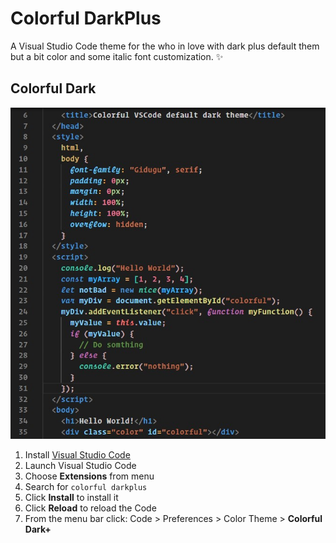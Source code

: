 # Colorful DarkPlus

A Visual Studio Code theme for the who in love with dark plus default them but a bit color and some italic font customization. ✨

## Colorful Dark

![First Screen](ColorfullDark.jpg)

1.  Install [Visual Studio Code](https://code.visualstudio.com/)
2.  Launch Visual Studio Code
3.  Choose **Extensions** from menu
4.  Search for `colorful darkplus`
5.  Click **Install** to install it
6.  Click **Reload** to reload the Code
7.  From the menu bar click: Code > Preferences > Color Theme > **Colorful Dark+**
